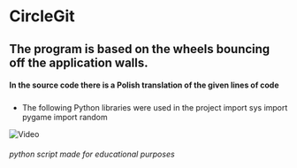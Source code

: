 # CircleGit
## The program is based on the wheels bouncing off the application walls.
#### In the source code there is a Polish translation of the given lines of code
##### 
- The following Python libraries were used in the project
        import sys
        import pygame
        import random

![Video](https://imgur.com/L3yry1G "Video")
###### python script made for educational purposes
